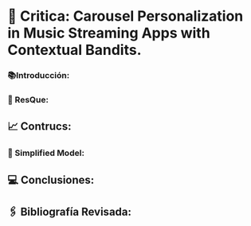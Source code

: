 # 📖 Critica: Carousel Personalization in Music Streaming Apps with Contextual Bandits.
 
### 📚Introducción:

### 🧾 ResQue:

## 📈 Contrucs:

### 📕 Simplified Model:

## 💻 Conclusiones:

## 🖇 Bibliografía Revisada: